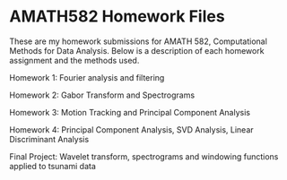 # AMATH582 Homework Files
These are my homework submissions for AMATH 582, Computational Methods for Data Analysis. Below is a description of each homework
assignment and the methods used.

Homework 1: Fourier analysis and filtering 

Homework 2: Gabor Transform and Spectrograms 

Homework 3: Motion Tracking and Principal Component Analysis

Homework 4: Principal Component Analysis, SVD Analysis, Linear Discriminant Analysis

Final Project: Wavelet transform, spectrograms and windowing functions applied to tsunami data
